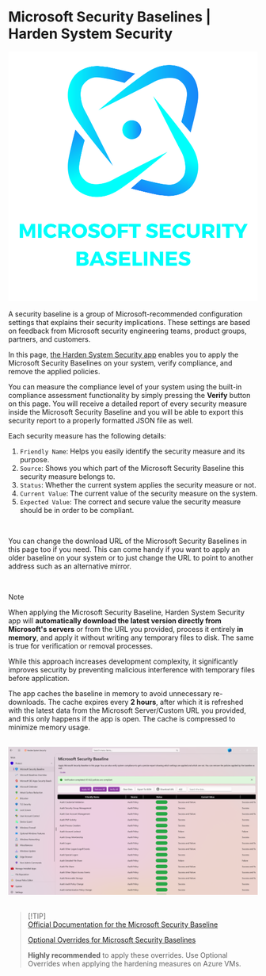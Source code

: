 # Microsoft Security Baselines | Harden System Security

<p align="center"><img src="https://raw.githubusercontent.com/HotCakeX/.github/d6960a261913f979526c0fac7901effa4b72d813/Pictures/Readme%20Categories/Microsoft%20Security%20Baselines/Microsoft%20Security%20Baselines.svg" alt="Microsoft Security Baselines - Harden Windows Security" width="550"></p>

A security baseline is a group of Microsoft-recommended configuration settings that explains their security implications. These settings are based on feedback from Microsoft security engineering teams, product groups, partners, and customers.

In this page, [the Harden System Security app](https://github.com/HotCakeX/Harden-Windows-Security/wiki/Harden-System-Security) enables you to apply the Microsoft Security Baselines on your system, verify compliance, and remove the applied policies.

You can measure the compliance level of your system using the built-in compliance assessment functionality by simply pressing the **Verify** button on this page. You will receive a detailed report of every security measure inside the Microsoft Security Baseline and you will be able to export this security report to a properly formatted JSON file as well.

Each security measure has the following details:

1. `Friendly Name`: Helps you easily identify the security measure and its purpose.
2. `Source`: Shows you which part of the Microsoft Security Baseline this security measure belongs to.
3. `Status`: Whether the current system applies the security measure or not.
4. `Current Value`: The current value of the security measure on the system.
5. `Expected Value`: The correct and secure value the security measure should be in order to be compliant.

<br>

You can change the download URL of the Microsoft Security Baselines in this page too if you need. This can come handy if you want to apply an older baseline on your system or to just change the URL to point to another address such as an alternative mirror.

<br>

> [!NOTE]
> When applying the Microsoft Security Baseline, Harden System Security app will **automatically download the latest version directly from Microsoft's servers** or from the URL you provided, process it entirely **in memory**, and apply it without writing any temporary files to disk. The same is true for verification or removal processes.
>
> While this approach increases development complexity, it significantly improves security by preventing malicious interference with temporary files before application.
>
> The app caches the baseline in memory to avoid unnecessary re-downloads. The cache expires every **2 hours**, after which it is refreshed with the latest data from the Microsoft Server/Custom URL you provided, and this only happens if the app is open. The cache is compressed to minimize memory usage.

<br>

<div align="center">

<img src="https://raw.githubusercontent.com/HotCakeX/.github/9f8c01aea24dd33804e794ab1fbcb68fb71609dc/Pictures/PNG%20and%20JPG/Harden%20System%20Security%20page%20screenshots/Microsoft%20Security%20Baseline.png" alt="Microsoft Security Baselines | Harden System Security">

</div>

<br>

> [!TIP]\
> [Official Documentation for the Microsoft Security Baseline](https://learn.microsoft.com/windows/security/operating-system-security/device-management/windows-security-configuration-framework/windows-security-baselines#what-are-security-baselines)
>
> [Optional Overrides for Microsoft Security Baselines](https://github.com/HotCakeX/Harden-Windows-Security/wiki/Overrides-for-Microsoft-Security-Baseline)
>
> **Highly recommended** to apply these overrides. Use Optional Overrides when applying the hardening measures on Azure VMs.
>

<br>
